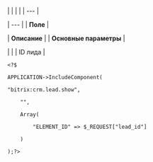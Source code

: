 |  |  |  |
| --- |

| --- |
| **Поле** |

| **Описание** |
| **Основные параметры** |

| |
| ID лида |

```
<?$

APPLICATION->IncludeComponent(

"bitrix:crm.lead.show",

	"",

	Array(

		"ELEMENT_ID" => $_REQUEST["lead_id"]

	)

);?>


```